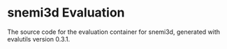 # snemi3d Evaluation

The source code for the evaluation container for
snemi3d, generated with
evalutils version 0.3.1.

